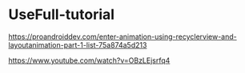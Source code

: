 # UseFull-tutorial

https://proandroiddev.com/enter-animation-using-recyclerview-and-layoutanimation-part-1-list-75a874a5d213



https://www.youtube.com/watch?v=OBzLEjsrfq4
